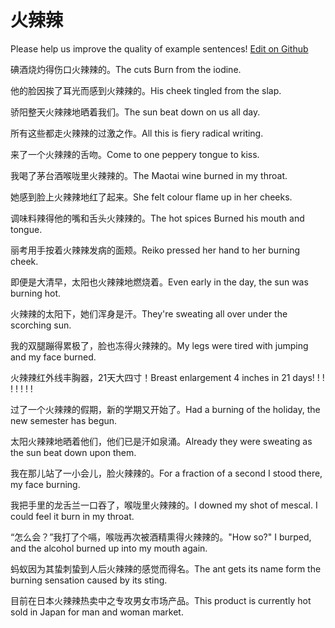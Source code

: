 # 火辣辣

Please help us improve the quality of example sentences! [Edit on Github](https://github.com/jiyushe/jiyu-example-sentence-source/blob/main/chinese/huolala.md)

<p><span class="chinese">碘酒烧灼得伤口火辣辣的。</span><span class="english">The cuts Burn from the iodine.</span></p>

<p><span class="chinese">他的脸因挨了耳光而感到火辣辣的。</span><span class="english">His cheek tingled from the slap.</span></p>

<p><span class="chinese">骄阳整天火辣辣地晒着我们。</span><span class="english">The sun beat down on us all day.</span></p>

<p><span class="chinese">所有这些都走火辣辣的过激之作。</span><span class="english">All this is fiery radical writing.</span></p>

<p><span class="chinese">来了一个火辣辣的舌吻。</span><span class="english">Come to one peppery tongue to kiss.</span></p>

<p><span class="chinese">我喝了茅台酒喉咙里火辣辣的。</span><span class="english">The Maotai wine burned in my throat.</span></p>

<p><span class="chinese">她感到脸上火辣辣地红了起来。</span><span class="english">She felt colour flame up in her cheeks.</span></p>

<p><span class="chinese">调味料辣得他的嘴和舌头火辣辣的。</span><span class="english">The hot spices Burned his mouth and tongue.</span></p>

<p><span class="chinese">丽考用手按着火辣辣发病的面颊。</span><span class="english">Reiko pressed her hand to her burning cheek.</span></p>

<p><span class="chinese">即便是大清早，太阳也火辣辣地燃烧着。</span><span class="english">Even early in the day, the sun was burning hot.</span></p>

<p><span class="chinese">火辣辣的太阳下，她们浑身是汗。</span><span class="english">They're sweating all over under the scorching sun.</span></p>

<p><span class="chinese">我的双腿蹦得累极了，脸也冻得火辣辣的。</span><span class="english">My legs were tired with jumping and my face burned.</span></p>

<p><span class="chinese">火辣辣红外线丰胸器，21天大四寸！</span><span class="english">Breast enlargement 4 inches in 21 days! ! ! ! ! ! ! !</span></p>

<p><span class="chinese">过了一个火辣辣的假期，新的学期又开始了。</span><span class="english">Had a burning of the holiday, the new semester has begun.</span></p>

<p><span class="chinese">太阳火辣辣地晒着他们，他们已是汗如泉涌。</span><span class="english">Already they were sweating as the sun beat down upon them.</span></p>

<p><span class="chinese">我在那儿站了一小会儿，脸火辣辣的。</span><span class="english">For a fraction of a second I stood there, my face burning.</span></p>

<p><span class="chinese">我把手里的龙舌兰一口吞了，喉咙里火辣辣的。</span><span class="english">I downed my shot of mescal. I could feel it burn in my throat.</span></p>

<p><span class="chinese">“怎么会？”我打了个嗝，喉咙再次被酒精熏得火辣辣的。</span><span class="english">"How so?" I burped, and the alcohol burned up into my mouth again.</span></p>

<p><span class="chinese">蚂蚁因为其蛰刺蛰到人后火辣辣的感觉而得名。</span><span class="english">The ant gets its name form the burning sensation caused by its sting.</span></p>

<p><span class="chinese">目前在日本火辣辣热卖中之专攻男女市场产品。</span><span class="english">This product is currently hot sold in Japan for man and woman market.</span></p>

